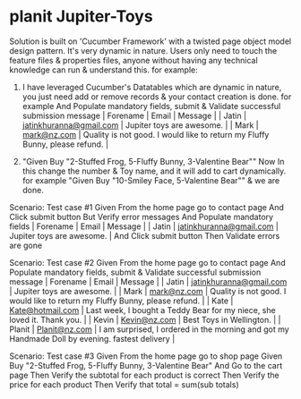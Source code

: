 # planit Jupiter-Toys
Solution is built on 'Cucumber Framework' with a twisted page object model design pattern.
It's very dynamic in nature. Users only need to touch the feature files & properties files, anyone without having any technical knowledge can run & understand this.
for example:

1. I have leveraged Cucumber's Datatables which are dynamic in nature, you just need add or remove records & your contact creation is done. for example 
    And Populate mandatory fields, submit & Validate successful submission message
      | Forename | Email                   | Message                                                                                            |
      | Jatin    | jatinkhuranna@gmail.com | Jupiter toys are awesome.                                                                          |
      | Mark     | mark@nz.com             | Quality is not good. I would like to return my Fluffy Bunny, please refund.                        |


3. "Given Buy "2-Stuffed Frog, 5-Fluffy Bunny, 3-Valentine Bear"" Now In this change the number & Toy name, and it will add to cart dynamically. for example "Given Buy "10-Smiley Face, 5-Valentine Bear"" & we are done.


  Scenario: Test case #1
    Given From the home page go to contact page
    And Click submit button
    But Verify error messages
    And Populate mandatory fields
      | Forename | Email                   | Message                   |
      | Jatin    | jatinkhuranna@gmail.com | Jupiter toys are awesome. |
    And Click submit button
    Then Validate errors are gone

  Scenario: Test case #2
    Given From the home page go to contact page
    And Populate mandatory fields, submit & Validate successful submission message
      | Forename | Email                   | Message                                                                                            |
      | Jatin    | jatinkhuranna@gmail.com | Jupiter toys are awesome.                                                                          |
      | Mark     | mark@nz.com             | Quality is not good. I would like to return my Fluffy Bunny, please refund.                        |
      | Kate     | Kate@hotmail.com        | Last week, I bought a Teddy Bear for my niece, she loved it. Thank you.                            |
      | Kevin    | Kevin@nz.com            | Best Toys in Wellington.                                                                           |
      | Planit   | Planit@nz.com           | I am surprised, I ordered in the morning and got my Handmade Doll by evening. fastest delivery |

  Scenario: Test case #3
    Given From the home page go to shop page
    Given Buy "2-Stuffed Frog, 5-Fluffy Bunny, 3-Valentine Bear"
    And Go to the cart page
    Then Verify the subtotal for each product is correct
    Then Verify the price for each product
    Then Verify that total = sum(sub totals)
